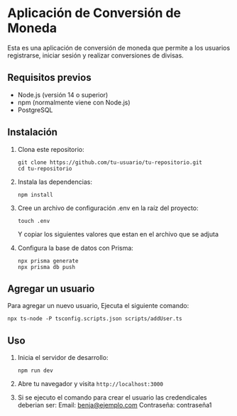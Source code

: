 # Aplicación de Conversión de Moneda

Esta es una aplicación de conversión de moneda que permite a los usuarios registrarse, iniciar sesión y realizar conversiones de divisas.

## Requisitos previos

- Node.js (versión 14 o superior)
- npm (normalmente viene con Node.js)
- PostgreSQL

## Instalación

1. Clona este repositorio:
   ```
   git clone https://github.com/tu-usuario/tu-repositorio.git
   cd tu-repositorio
   ```

2. Instala las dependencias:
   ```
   npm install
   ```

3. Cree un archivo de configuración .env en la raíz del proyecto:
   ```
   touch .env
   ```
   Y copiar los siguientes valores que estan en el archivo que se adjuta

4. Configura la base de datos con Prisma:
   ```
   npx prisma generate
   npx prisma db push
   ```
## Agregar un usuario

Para agregar un nuevo usuario, Ejecuta el siguiente comando:

```
npx ts-node -P tsconfig.scripts.json scripts/addUser.ts
```

## Uso

1. Inicia el servidor de desarrollo:
   ```
   npm run dev
   ```

2. Abre tu navegador y visita `http://localhost:3000`


3. Si se ejecuto el comando para crear el usuario las credendicales deberian ser:
Email: benja@ejemplo.com
Contraseña: contraseña1


